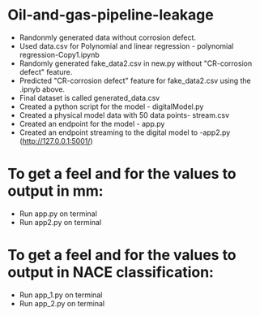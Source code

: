 # Oil-and-gas-pipeline-leakage

* Randonmly generated data without corrosion defect.
* Used data.csv for Polynomial and linear regression -  polynomial regression-Copy1.ipynb
* Randomly generated fake_data2.csv in new.py without "CR-corrosion defect" feature.
* Predicted  "CR-corrosion defect" feature for fake_data2.csv using the .ipnyb above.
* Final dataset is called generated_data.csv
* Created a python script for the model - digitalModel.py
* Created a physical model data with 50 data points- stream.csv
* Created an endpoint for the model  - app.py
* Created an endpoint streaming to the digital model to -app2.py (http://127.0.0.1:5001/)

# To get a feel and for the values to output in mm:
* Run app.py on terminal
* Run app2.py on terminal

# To get a feel and for the values to output in NACE classification:
* Run app_1.py on terminal
* Run app_2.py on terminal
